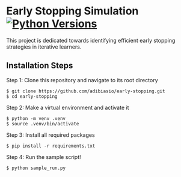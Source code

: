 # Early Stopping Simulation [![Python Versions](https://img.shields.io/badge/python-3.10-blue)]()

This project is dedicated towards identifying efficient early stopping strategies in iterative learners.

## Installation Steps

Step 1: Clone this repository and navigate to its root directory
```
$ git clone https://github.com/adibiasio/early-stopping.git
$ cd early-stopping
```

Step 2: Make a virtual environment and activate it
```
$ python -m venv .venv
$ source .venv/bin/activate
```

Step 3: Install all required packages
```
$ pip install -r requirements.txt
```

Step 4: Run the sample script!
```
$ python sample_run.py
```